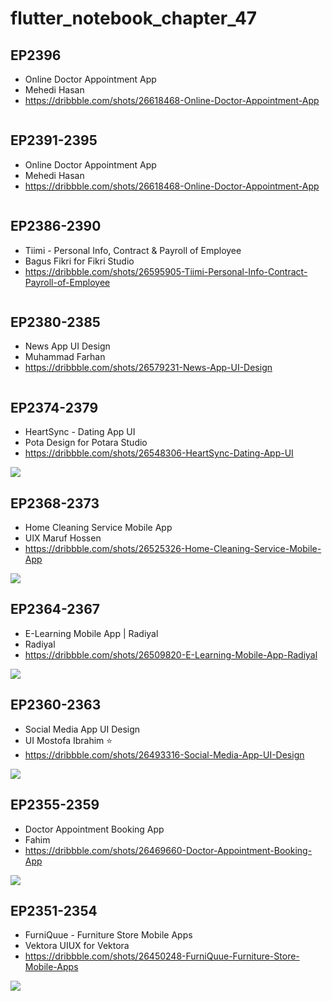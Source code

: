 # flutter_notebook_chapter_47

## EP2396

- Online Doctor Appointment App
- Mehedi Hasan
- https://dribbble.com/shots/26618468-Online-Doctor-Appointment-App

<img src="https://cdn.dribbble.com/userupload/45207812/file/3d88d90e96c6d894f54cb7bfa77247f5.png?resize=1905x1513&vertical=center" alt="">


## EP2391-2395

- Online Doctor Appointment App
- Mehedi Hasan
- https://dribbble.com/shots/26618468-Online-Doctor-Appointment-App

<img src="https://cdn.dribbble.com/userupload/45207812/file/3d88d90e96c6d894f54cb7bfa77247f5.png?resize=1905x1513&vertical=center" alt="">

## EP2386-2390

- Tiimi - Personal Info, Contract & Payroll of Employee
- Bagus Fikri for Fikri Studio
- https://dribbble.com/shots/26595905-Tiimi-Personal-Info-Contract-Payroll-of-Employee

<img src="https://cdn.dribbble.com/userupload/45131924/file/eb02612151ce1b562b4cde79887ee3a2.png?resize=2048x1536&vertical=center" alt="">

## EP2380-2385

- News App UI Design
- Muhammad Farhan
- https://dribbble.com/shots/26579231-News-App-UI-Design

<img src="https://cdn.dribbble.com/userupload/45078157/file/74587eeb164048bbbac732734c32dea9.png?resize=2400x1800&vertical=center" alt="">

## EP2374-2379

- HeartSync - Dating App UI
- Pota Design for Potara Studio
- https://dribbble.com/shots/26548306-HeartSync-Dating-App-UI

<img src="https://cdn.dribbble.com/userupload/44981968/file/4b188f00efea69a600c8695f960c01e2.png?resize=1905x1430&vertical=center">

## EP2368-2373

- Home Cleaning Service Mobile App
- UIX Maruf Hossen
- https://dribbble.com/shots/26525326-Home-Cleaning-Service-Mobile-App

<img src="https://cdn.dribbble.com/userupload/44908749/file/81dcbc1005989ac7b3ebb770e427d8ec.png?resize=1905x1429&vertical=center">

## EP2364-2367

- E-Learning Mobile App | Radiyal
- Radiyal
- https://dribbble.com/shots/26509820-E-Learning-Mobile-App-Radiyal

<img src="https://cdn.dribbble.com/userupload/44859194/file/9599af51dc6e2266dcd09229836f7c69.jpg?resize=1905x1429&vertical=center">

## EP2360-2363

- Social Media App UI Design
- UI Mostofa Ibrahim ⭐️
- https://dribbble.com/shots/26493316-Social-Media-App-UI-Design

<img src="https://cdn.dribbble.com/userupload/44805469/file/b79c838e98407ef9836a0fc411069c02.png?resize=2400x1800&vertical=center">

## EP2355-2359

- Doctor Appointment Booking App
- Fahim
- https://dribbble.com/shots/26469660-Doctor-Appointment-Booking-App

<img src="https://cdn.dribbble.com/userupload/44729381/file/530a4923477cccfc1069e6e800e137f9.png?resize=1905x1429&vertical=center">

## EP2351-2354

- FurniQuue - Furniture Store Mobile Apps
- Vektora UIUX for Vektora
- https://dribbble.com/shots/26450248-FurniQuue-Furniture-Store-Mobile-Apps

<img src="https://cdn.dribbble.com/userupload/44665508/file/88bbfcafeab9ddeffb6d2409acadd90c.png?resize=1905x1429&vertical=center">

